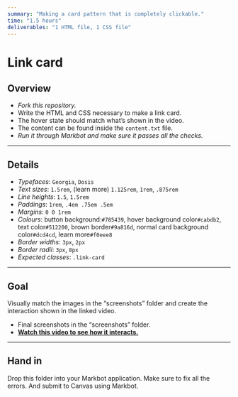 ```yaml
---
summary: "Making a card pattern that is completely clickable."
time: "1.5 hours"
deliverables: "1 HTML file, 1 CSS file"
---
```


# Link card

## Overview

- *Fork this repository.*
- Write the HTML and CSS necessary to make a link card.
- The hover state should match what’s shown in the video.
- The content can be found inside the `content.txt` file.
- *Run it through Markbot and make sure it passes all the checks.*

---

## Details

- *Typefaces*: `Georgia`, `Dosis`
- *Text sizes*: `1.5rem`, (learn more) `1.125rem`, `1rem`, `.875rem`
- *Line heights*: `1.5`, `1.5rem`
- *Paddings*: `1rem`, `.4em .75em .5em`
- *Margins*: `0 0 1rem`
- *Colours*: button background:`#785439`, hover background color`#cabdb2`, text color`#512200`, brown border`#9a816d`, normal card background color`#dcd4cd`, learn more`#f0eee8`
- *Border widths*: `3px`, `2px`
- *Border radii*: `3px`, `8px`
- *Expected classes*: `.link-card`

---

## Goal

Visually match the images in the “screenshots” folder and create the interaction shown in the linked video.

- Final screenshots in the “screenshots” folder.
- [**Watch this video to see how it interacts.**](https://youtu.be/MG9POj23C8c)

---

## Hand in

Drop this folder into your Markbot application. Make sure to fix all the errors. And submit to Canvas using Markbot.
